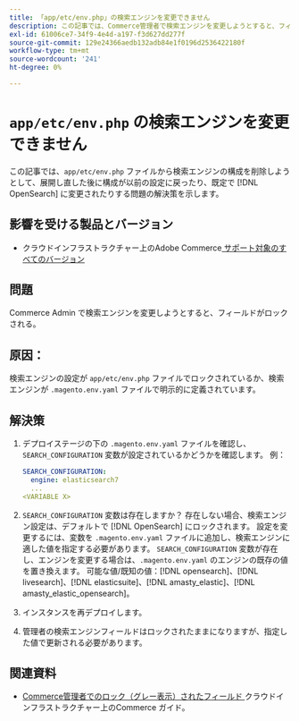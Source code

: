 ```yaml
---
title: 「app/etc/env.php」の検索エンジンを変更できません
description: この記事では、Commerce管理者で検索エンジンを変更しようとすると、フィールドがロックされる問題の解決策を提供します。
exl-id: 61006ce7-34f9-4e4d-a197-f3d627dd277f
source-git-commit: 129e24366aedb132adb84e1f0196d2536422180f
workflow-type: tm+mt
source-wordcount: '241'
ht-degree: 0%

---
```


# `app/etc/env.php` の検索エンジンを変更できません

この記事では、`app/etc/env.php` ファイルから検索エンジンの構成を削除しようとして、展開し直した後に構成が以前の設定に戻ったり、既定で [!DNL OpenSearch] に変更されたりする問題の解決策を示します。

## 影響を受ける製品とバージョン

* クラウドインフラストラクチャー上のAdobe Commerce[ サポート対象のすべてのバージョン ](https://magento.com/sites/default/files/magento-software-lifecycle-policy.pdf)

## 問題

Commerce Admin で検索エンジンを変更しようとすると、フィールドがロックされる。

## 原因：

検索エンジンの設定が `app/etc/env.php` ファイルでロックされているか、検索エンジンが `.magento.env.yaml` ファイルで明示的に定義されています。

## 解決策

1. デプロイステージの下の `.magento.env.yaml` ファイルを確認し、`SEARCH_CONFIGURATION` 変数が設定されているかどうかを確認します。 例：

   ```yaml
   SEARCH_CONFIGURATION:
     engine: elasticsearch7
     ...
   <VARIABLE X>
   ```

1. `SEARCH_CONFIGURATION` 変数は存在しますか？ 存在しない場合、検索エンジン設定は、デフォルトで [!DNL OpenSearch] にロックされます。 設定を変更するには、変数を `.magento.env.yaml` ファイルに追加し、検索エンジンに適した値を指定する必要があります。 `SEARCH_CONFIGURATION` 変数が存在し、エンジンを変更する場合は、`.magento.env.yaml` のエンジンの既存の値を置き換えます。 可能な値/既知の値：[!DNL opensearch]、[!DNL livesearch]、[!DNL elasticsuite]、[!DNL amasty_elastic]、[!DNL amasty_elastic_opensearch]。
1. インスタンスを再デプロイします。
1. 管理者の検索エンジンフィールドはロックされたままになりますが、指定した値で更新される必要があります。

## 関連資料

* [Commerce管理者でのロック（グレー表示）されたフィールド ](https://experienceleague.adobe.com/en/docs/experience-cloud-kcs/kbarticles/ka-26879) クラウドインフラストラクチャー上のCommerce ガイド。
